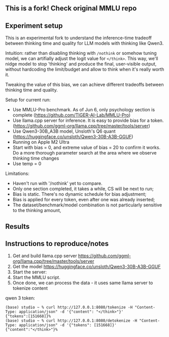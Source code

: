 ## This is a fork! Check original MMLU repo

## Experiment setup

This is an experimental fork to understand the inference-time tradeoff between thinking time and quality for LLM models with thinking like Qwen3.

Intuition: rather than disabling thinking with ```/nothink``` or somehow tuning model, we can artifially adjust the logit value for ```</think>```.
This way, we'll nidge model to stop 'thinking' and produce the final, user-visible output, without hardcoding the limit/budget and allow to think when it's really worth it.

Tweaking the value of this bias, we can achieve different tradeoffs between thinking time and quality.

Setup for current run:
* Use MMLU-Pro benchmark. As of Jun 6, only psychology section is complete (https://github.com/TIGER-AI-Lab/MMLU-Pro)
* Use llama.cpp server for inference. It is easy to provide bias for a token. (https://github.com/ggml-org/llama.cpp/tree/master/tools/server)
* Use Qwen3-30B_A3B model, Unsloth's Q6 quant (https://huggingface.co/unsloth/Qwen3-30B-A3B-GGUF)
* Running on Apple M2 Ultra
* Start with bias = 0, and extreme value of bias = 20 to confirm it works. Do a more thorough parameter search at the area where we observe thinking time changes
* Use temp = 0

Limitations:
* Haven't run with '/nothink' yet to compare.
* Only one section completed, it takes a while, CS will be next to run;
* Bias is static. There's no dynamic schedule for bias adjustment;
* Bias is applied for every token, even after one </think> was already inserted;
* The dataset/benchmark/model combination is not particularly sensitive to the thinking amount, 


## Results


## Instructions to reproduce/notes

1. Get and build llama.cpp server https://github.com/ggml-org/llama.cpp/tree/master/tools/server
2. Get the model https://huggingface.co/unsloth/Qwen3-30B-A3B-GGUF
3. Start the server:
4. Start the MMLU script.
5. Once done, we can process the data - it uses same llama server to tokenize <think></think> content



qwen 3 </think> token:
```
(base) studio ~ % curl http://127.0.0.1:8080/tokenize -H "Content-Type: application/json" -d '{"content": "</think>"}'
{"tokens":[151668]}%
(base) studio ~ % curl http://127.0.0.1:8080/detokenize -H "Content-Type: application/json" -d '{"tokens": [151668]}'
{"content":"</think>"}%
```

